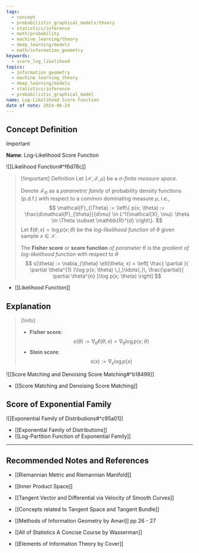 ```yaml
---
tags:
  - concept
  - probabilistic_graphical_models/theory
  - statistics/inference
  - math/probability
  - machine_learning/theory
  - deep_learning/models
  - math/information_geometry
keywords:
  - score_log_likelihood
topics:
  - information_geometry
  - machine_learning_theory
  - deep_learning/models
  - statistics/inference
  - probabilistic_graphical_model
name: Log-Likelihood Score Function
date of note: 2024-06-24
---
```


## Concept Definition

>[!important]
>**Name**: Log-Likelihood Score Function

![[Likelihood Function#^f6d78c]]

>[!important] Definition
>Let $(\mathcal{X}, \mathscr{F}, \mu)$ be a *$\sigma$-finite measure space*.  
>
>Denote $\mathcal{F}_{\Theta}$ as a *parametric family* of probability density functions (p.d.f.) with respect to a common dominating measure $\mu$, i.e.,
>$$
>\mathcal{F}_{\Theta} := \left\{ p(x; \theta) := \frac{d\mathcal{P}_{\theta}}{d\mu} \in L^1(\mathcal{X}, \mu): \theta \in \Theta \subset \mathbb{R}^{d} \right\}. 
>$$
>Let $\ell(\theta; x) = \log p(x; \theta)$ be the *log-likelihood function* of $\theta$ given sample $x\in \mathcal{X}$. 
>
>The **Fisher score** or **score function** *of parameter* $\theta$ is the *gradient of log-likelihood function* with respect to $\theta$
>$$
>s(\theta) := \nabla_{\theta} \ell(\theta; x) = \left[ \frac{ \partial  }{ \partial \theta^{1} }\log p(x; \theta) \,{,}\ldots{,}\, \frac{\partial}{ \partial \theta^{n} }\log p(x; \theta) \right] 
>$$

- [[Likelihood Function]]

## Explanation

>[!info]
>- **Fisher score**: $$s(\theta) := \nabla_{\theta} \ell(\theta; x) = \nabla_{\theta} \log p(x; \theta)$$
>- **Stein score**: $$s(x) := \nabla_{x} \log p(x)$$

![[Score Matching and Denoising Score Matching#^b18499]]

- [[Score Matching and Denoising Score Matching]]

## Score of Exponential Family

![[Exponential Family of Distributions#^c95a01]]

- [[Exponential Family of Distributions]]
- [[Log-Partition Function of Exponential Family]]


-----------
##  Recommended Notes and References


- [[Riemannian Metric and Riemannian Manifold]]
- [[Inner Product Space]]

- [[Tangent Vector and Differential via Velocity of Smooth Curves]]
- [[Concepts related to Tangent Space and Tangent Bundle]]


- [[Methods of Information Geometry by Amari]] pp 26 - 27
- [[All of Statistics A Concise Course by Wasserman]]
- [[Elements of Information Theory by Cover]]
